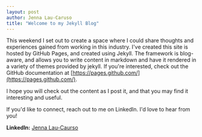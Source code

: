 ```yaml
---
layout: post
author: Jenna Lau-Caruso
title: "Welcome to my Jekyll Blog"
---
```


This weekend I set out to create a space where I could share thoughts and experiences gained from working in this industry. 
I've created this site is hosted by GitHub Pages, and created using Jekyll. The framework is blog-aware, and allows you to write
content in markdown and have it rendered in a variety of themes provided by jekyll. If you're interested, check out the GitHub documentation at [https://pages.github.com/](https://pages.github.com/).

I hope you will check out the content as I post it, and that you may find it interesting and useful.

If you'd like to connect, reach out to me on LinkedIn. I'd love to hear from you!

**LinkedIn:** [Jenna Lau-Caurso](www.linkedin.com/in/jenna-lau-caruso)